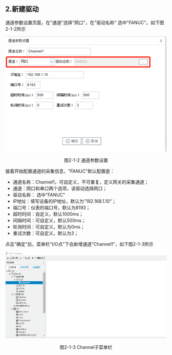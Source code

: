 ## 2.新建驱动

通道参数设置页面，在"通道"选择"网口"，在"驱动名称" 选中"FANUC"。如下图2-1-2所示

![](assets/新建通道1.png)

<center>  图2-1-2 通道参数设置	</center>

接着开始配置通道的采集信息，"FANUC"默认配置是：

- 通道名称：Channel1，可自定义，不可重复，定义网关的采集通道；
- 通道：网口和串口两个选项，该驱动选择网口；
- 驱动名称： 选中"FANUC"
- IP地址：填写设备的IP地址，默认为"192.168.1.10"；
- 端口号：仪表的端口号，默认为8193；
- 超时时间：自定义，默认1000ms；
- 间隔时间：可自定义，默认500ms；
- 轮询时间：可自定义，默认为0ms；
- 重试次数：可自定义，默认为3；

点击"确定"后，菜单栏"I/O点"下会新增通道"Channel1"，如下图2-1-3所示

![](../../assets/通道创建完成.png)

<center> 图2-1-3 Channel子菜单栏</center>